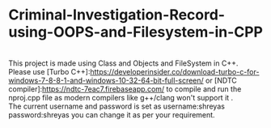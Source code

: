 # Criminal-Investigation-Record-using-OOPS-and-Filesystem-in-CPP
\
This project is made using Class and Objects and FileSystem in C++. \
Please use [Turbo C++]:https://developerinsider.co/download-turbo-c-for-windows-7-8-8-1-and-windows-10-32-64-bit-full-screen/  or [NDTC compiler]:https://ndtc-7eac7.firebaseapp.com/ to compile and run the nproj.cpp file as modern compilers like g++/clang won't support it . \
The current username and password is set as username:shreyas password:shreyas you can change it as per your requirement.
